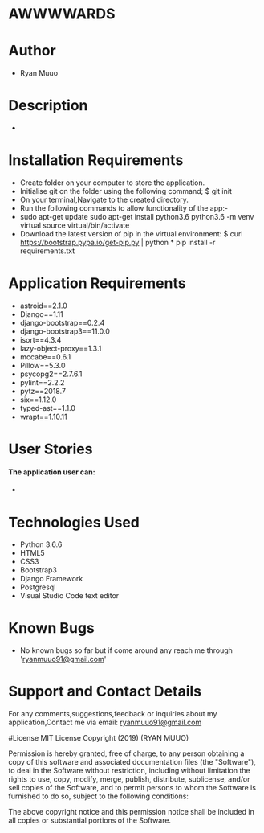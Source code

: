 # AWWWWARDS 


# Author
* Ryan Muuo



# Description
* 

# Installation Requirements
* Create folder on your computer to store the application.
* Initialise git on the folder using the following command; $ git init
* On your terminal,Navigate to the created directory.
* Run the following commands to allow functionality of the app:-
* sudo apt-get update sudo apt-get install python3.6 python3.6 -m venv virtual source virtual/bin/activate
* Download the latest version of pip in the virtual environment: $ curl https://bootstrap.pypa.io/get-pip.py | python * pip install -r requirements.txt

# Application Requirements
* astroid==2.1.0
* Django==1.11
* django-bootstrap==0.2.4
* django-bootstrap3==11.0.0
* isort==4.3.4
* lazy-object-proxy==1.3.1
* mccabe==0.6.1
* Pillow==5.3.0
* psycopg2==2.7.6.1
* pylint==2.2.2
* pytz==2018.7
* six==1.12.0
* typed-ast==1.1.0
* wrapt==1.10.11

# User Stories
#### The application user can:

* 

# Technologies Used
* Python 3.6.6
* HTML5
* CSS3
* Bootstrap3
* Django Framework
* Postgresql
* Visual Studio Code text editor

# Known Bugs
* No known bugs so far but if come around any reach me through 'ryanmuuo91@gmail.com'

# Support and Contact Details
For any comments,suggestions,feedback or inquiries about my application,Contact me via email: ryanmuuo91@gmail.com

#License
MIT License Copyright (2019) (RYAN MUUO)

Permission is hereby granted, free of charge, to any person obtaining a copy of this software and associated documentation files (the "Software"), to deal in the Software without restriction, including without limitation the rights to use, copy, modify, merge, publish, distribute, sublicense, and/or sell copies of the Software, and to permit persons to whom the Software is furnished to do so, subject to the following conditions:

The above copyright notice and this permission notice shall be included in all copies or substantial portions of the Software.